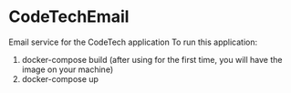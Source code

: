 # CodeTechEmail
Email service for the CodeTech application
To run this application:
1. docker-compose build (after using for the first time, you will have the image on your machine)
2. docker-compose up
